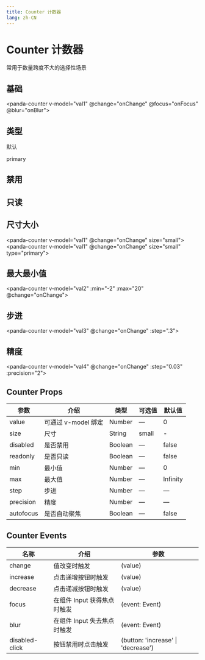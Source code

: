 ```yaml
---
title: Counter 计数器
lang: zh-CN
---
```


<script lang="ts">
import Counter from '../../panda-ui/src/components/counter';

export default {
  components: {
    'panda-counter': Counter,
  },
  data () {
    return {
      val1: 0,
      val2: 0,
      val3: 0,
      val4: 0,
      val5: 0,
    };
  },
  methods: {
    onChange (val) {
      console.log('>>> onChange', val);
    },
    onFocus (e) {
      console.log('>>> onFocus', e);
    },
    onBlur (e) {
      console.log('>>> onBlur', e);
    },
  }
};
</script>


# Counter 计数器

常用于数量跨度不大的选择性场景

## 基础

<panda-counter v-model="val1" @change="onChange" @focus="onFocus" @blur="onBlur"></panda-counter>

## 类型

<p>默认</p>
<panda-counter v-model="val5"></panda-counter>
<p>primary</p>
<panda-counter v-model="val5" type="primary"></panda-counter>

## 禁用

<panda-counter v-model="val1" disabled></panda-counter>
<panda-counter v-model="val1" disabled type="primary"></panda-counter>

## 只读

<panda-counter v-model="val1" readonly></panda-counter>

## 尺寸大小

<panda-counter v-model="val1" @change="onChange" size="small"></panda-counter>
<panda-counter v-model="val1" @change="onChange" size="small" type="primary"></panda-counter>

## 最大最小值

<panda-counter v-model="val2" :min="-2" :max="20" @change="onChange"></panda-counter>

## 步进

<panda-counter v-model="val3" @change="onChange" :step=".3"></panda-counter>

## 精度

<panda-counter v-model="val4" @change="onChange" :step="0.03" :precision="2"></panda-counter>

<style scoped>
  .panda-counter {
    margin-right: 30px;
  }
</style>

## Counter Props

| 参数      | 介绍                | 类型    | 可选值 | 默认值   |
| --------- | ------------------- | ------- | ------ | -------- |
| value     | 可通过 v-model 绑定 | Number  | —      | 0        |
| size      | 尺寸                | String  | small  | -        |
| disabled  | 是否禁用            | Boolean | —      | false    |
| readonly  | 是否只读            | Boolean | —      | false    |
| min       | 最小值              | Number  | —      | 0        |
| max       | 最大值              | Number  | —      | Infinity |
| step      | 步进                | Number  | —      | —        |
| precision | 精度                | Number  | —      | —        |
| autofocus | 是否自动聚焦        | Boolean | —      | false    |

<!-- | placeholder | 输入框默认 placeholder | String | — | — | -->

## Counter Events

| 名称           | 介绍                        | 参数                |
| -------------- | --------------------------- | ------------------- |
| change         | 值改变时触发                | (value)             |
| increase       | 点击递增按钮时触发          | (value)             |
| decrease       | 点击递减按钮时触发          | (value)             |
| focus          | 在组件 Input 获得焦点时触发 | (event: Event)      |
| blur           | 在组件 Input 失去焦点时触发 | (event: Event)      |
| disabled-click | 按钮禁用时点击触发          | (button: 'increase' \| 'decrease') |

